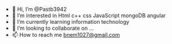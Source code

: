 - 👋 Hi, I’m @Pastb3942
- 👀 I’m interested in Html c++ css JavaScript mongoDB  angular
- 🌱 I’m currently learning information technology
- 💞️ I’m looking to collaborate on ...
- 📫 How to reach me bnem1027@gmail.com

<!---
Pastb3942/Pastb3942 is a ✨ special ✨ repository because its `README.md` (this file) appears on your GitHub profile.
You can click the Preview link to take a look at your changes.
--->
